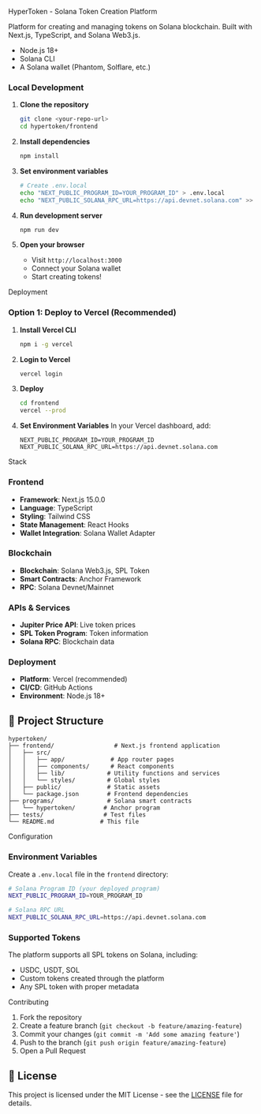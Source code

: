 HyperToken - Solana Token Creation Platform

Platform for creating and managing tokens on Solana blockchain. Built with Next.js, TypeScript, and Solana Web3.js.



- Node.js 18+
- Solana CLI
- A Solana wallet (Phantom, Solflare, etc.)

### Local Development

1. **Clone the repository**
   ```bash
   git clone <your-repo-url>
   cd hypertoken/frontend
   ```

2. **Install dependencies**
   ```bash
   npm install
   ```

3. **Set environment variables**
   ```bash
   # Create .env.local
   echo "NEXT_PUBLIC_PROGRAM_ID=YOUR_PROGRAM_ID" > .env.local
   echo "NEXT_PUBLIC_SOLANA_RPC_URL=https://api.devnet.solana.com" >> .env.local
   ```

4. **Run development server**
   ```bash
   npm run dev
   ```

5. **Open your browser**
   - Visit `http://localhost:3000`
   - Connect your Solana wallet
   - Start creating tokens!

Deployment

### Option 1: Deploy to Vercel (Recommended)

1. **Install Vercel CLI**
   ```bash
   npm i -g vercel
   ```

2. **Login to Vercel**
   ```bash
   vercel login
   ```

3. **Deploy**
   ```bash
   cd frontend
   vercel --prod
   ```

4. **Set Environment Variables**
   In your Vercel dashboard, add:
   ```
   NEXT_PUBLIC_PROGRAM_ID=YOUR_PROGRAM_ID
   NEXT_PUBLIC_SOLANA_RPC_URL=https://api.devnet.solana.com
   ```
Stack

### Frontend
- **Framework**: Next.js 15.0.0
- **Language**: TypeScript
- **Styling**: Tailwind CSS
- **State Management**: React Hooks
- **Wallet Integration**: Solana Wallet Adapter

### Blockchain
- **Blockchain**: Solana Web3.js, SPL Token
- **Smart Contracts**: Anchor Framework
- **RPC**: Solana Devnet/Mainnet

### APIs & Services
- **Jupiter Price API**: Live token prices
- **SPL Token Program**: Token information
- **Solana RPC**: Blockchain data

### Deployment
- **Platform**: Vercel (recommended)
- **CI/CD**: GitHub Actions
- **Environment**: Node.js 18+

## 📁 Project Structure

```
hypertoken/
├── frontend/                 # Next.js frontend application
│   ├── src/
│   │   ├── app/             # App router pages
│   │   ├── components/      # React components
│   │   ├── lib/            # Utility functions and services
│   │   └── styles/         # Global styles
│   ├── public/             # Static assets
│   └── package.json        # Frontend dependencies
├── programs/               # Solana smart contracts
│   └── hypertoken/        # Anchor program
├── tests/                 # Test files
└── README.md             # This file
```

Configuration

### Environment Variables

Create a `.env.local` file in the `frontend` directory:

```bash
# Solana Program ID (your deployed program)
NEXT_PUBLIC_PROGRAM_ID=YOUR_PROGRAM_ID

# Solana RPC URL
NEXT_PUBLIC_SOLANA_RPC_URL=https://api.devnet.solana.com
```

### Supported Tokens

The platform supports all SPL tokens on Solana, including:
- USDC, USDT, SOL
- Custom tokens created through the platform
- Any SPL token with proper metadata

Contributing

1. Fork the repository
2. Create a feature branch (`git checkout -b feature/amazing-feature`)
3. Commit your changes (`git commit -m 'Add some amazing feature'`)
4. Push to the branch (`git push origin feature/amazing-feature`)
5. Open a Pull Request

## 📄 License

This project is licensed under the MIT License - see the [LICENSE](LICENSE) file for details.

